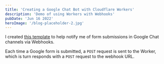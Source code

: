 ```yaml
---
title: 'Creating a Google Chat Bot with Cloudflare Workers'
description: 'Demo of using Workers with Webhooks'
pubDate: 'Jun 16 2022'
heroImage: '/blog-placeholder-2.jpg'
---
```


I created [this template](https://github.com/admah/worker-gchat-bot) to help notify me of form submissions in Google Chat channels via Webhooks.

Each time a Google form is submitted, a `POST` request is sent to the Worker, which is turn responds with a `POST` request to the webhook URL. 